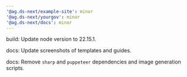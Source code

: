 ```yaml
---
'@ag.ds-next/example-site': minor
'@ag.ds-next/yourgov': minor
'@ag.ds-next/docs': minor
---
```


build: Update node version to 22.15.1.

docs: Update screenshots of templates and guides.

docs: Remove `sharp` and `puppeteer` dependencies and image generation scripts.
